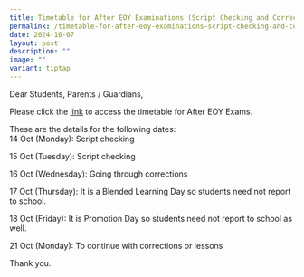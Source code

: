 ```yaml
---
title: Timetable for After EOY Examinations (Script Checking and Corrections)
permalink: /timetable-for-after-eoy-examinations-script-checking-and-corrections/
date: 2024-10-07
layout: post
description: ""
image: ""
variant: tiptap
---
```

<p>Dear Students, Parents / Guardians,</p>
<p>Please click the <a href="/files/2024_After_EOY_CLASS_TIMETABLE_Final.pdf" rel="noopener noreferrer nofollow" target="_blank">link</a> to access
the timetable for After EOY Exams.</p>
<p>These are the details for the following dates:
<br>14 Oct (Monday): Script checking</p>
<p>15 Oct (Tuesday): Script checking</p>
<p>16 Oct (Wednesday): Going through corrections</p>
<p>17 Oct (Thursday): It is a Blended Learning Day so students need not report
to school.</p>
<p>18 Oct (Friday): It is Promotion Day&nbsp;so students need not report
to school as well.</p>
<p>21 Oct (Monday): To continue with corrections or lessons</p>
<p></p>
<p>Thank you.</p>
<p></p>